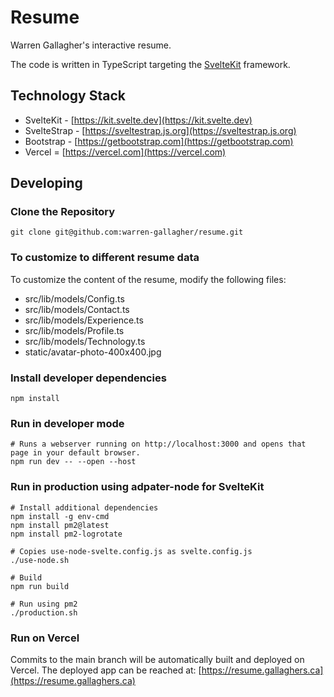 # Resume 

Warren Gallagher's interactive resume.

The code is written in TypeScript targeting the [SvelteKit](https://kit.svelte.dev) framework.

## Technology Stack

* SvelteKit - [https://kit.svelte.dev](https://kit.svelte.dev)
* SvelteStrap - [https://sveltestrap.js.org](https://sveltestrap.js.org)
* Bootstrap - [https://getbootstrap.com](https://getbootstrap.com)
* Vercel = [https://vercel.com](https://vercel.com)

## Developing

### Clone the Repository
```
git clone git@github.com:warren-gallagher/resume.git
```
### To customize to different resume data

To customize the content of the resume, modify the following files:

* src/lib/models/Config.ts
* src/lib/models/Contact.ts
* src/lib/models/Experience.ts
* src/lib/models/Profile.ts
* src/lib/models/Technology.ts
* static/avatar-photo-400x400.jpg

### Install developer dependencies
```
npm install
```

### Run in developer mode
```
# Runs a webserver running on http://localhost:3000 and opens that page in your default browser.
npm run dev -- --open --host
```

### Run in production using adpater-node for SvelteKit
```
# Install additional dependencies
npm install -g env-cmd
npm install pm2@latest
npm install pm2-logrotate

# Copies use-node-svelte.config.js as svelte.config.js
./use-node.sh

# Build
npm run build

# Run using pm2
./production.sh
```

### Run on Vercel

Commits to the main branch will be automatically built and deployed on Vercel. The deployed app can be reached at: [https://resume.gallaghers.ca](https://resume.gallaghers.ca)
